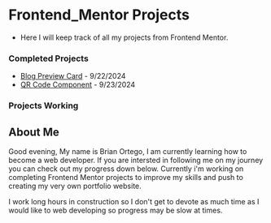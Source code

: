 # Frontend_Mentor Projects

- Here I will keep track of all my projects from Frontend Mentor.

### Completed Projects

- [Blog Preview Card](https://brianortego91.github.io/Frontend_Mentor/Blog_Preview_Card/) - 9/22/2024
- [QR Code Component](https://brianortego91.github.io/Frontend_Mentor/QR_Code_Component/) - 9/23/2024

### Projects Working

## About Me

Good evening, My name is Brian Ortego, I am currently learning how to become a web developer. If you are intersted in following me on my journey you can check out my progress down below. Currently i'm working on completing Frontend Mentor projects to improve my skills and push to creating my very own portfolio website.

I work long hours in construction so I don't get to devote as much time as I would like to web developing so progress may be slow at times.
